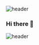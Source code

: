 ![header](https://capsule-render.vercel.app/api?type=Cylinder&text=LeeYeJunZero$nbsp;)
### Hi there 👋

![header](https://capsule-render.vercel.app/api?type=Rect)
